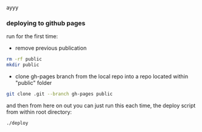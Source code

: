 ayyy

### deploying to github pages

run for the first time:

  - remove previous publication
  ```bash
  rm -rf public
  mkdir public
  ```

  - clone gh-pages branch from the local repo into a repo located within "public" folder
  ```bash
  git clone .git --branch gh-pages public
  ```

and then from here on out you can just run this each time, the deploy script from within root directory:
```bash
./deploy
```
